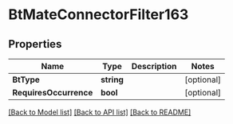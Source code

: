 # BtMateConnectorFilter163

## Properties

Name | Type | Description | Notes
------------ | ------------- | ------------- | -------------
**BtType** | **string** |  | [optional] 
**RequiresOccurrence** | **bool** |  | [optional] 

[[Back to Model list]](../README.md#documentation-for-models) [[Back to API list]](../README.md#documentation-for-api-endpoints) [[Back to README]](../README.md)


